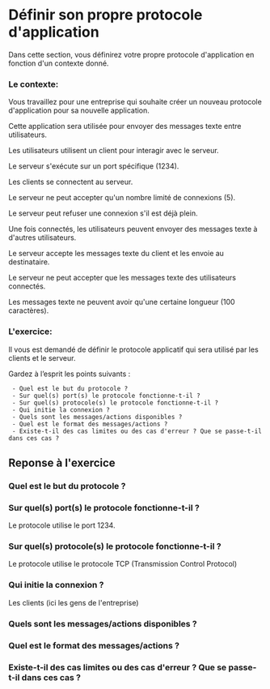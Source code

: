 # Définir son propre protocole d'application

Dans cette section, vous définirez votre propre protocole d'application en fonction d'un contexte donné.

### Le contexte:

Vous travaillez pour une entreprise qui souhaite créer un nouveau protocole d'application pour sa nouvelle application. 

Cette application sera utilisée pour envoyer des messages texte entre utilisateurs.

Les utilisateurs utilisent un client pour interagir avec le serveur.

Le serveur s'exécute sur un port spécifique (1234). 

Les clients se connectent au serveur. 

Le serveur ne peut accepter qu'un nombre limité de connexions (5). 

Le serveur peut refuser une connexion s'il est déjà plein.

Une fois connectés, les utilisateurs peuvent envoyer des messages texte à d'autres utilisateurs.

Le serveur accepte les messages texte du client et les envoie au destinataire.

Le serveur ne peut accepter que les messages texte des utilisateurs connectés. 

Les messages texte ne peuvent avoir qu'une certaine longueur (100 caractères).

### L'exercice:

Il vous est demandé de définir le protocole applicatif qui sera utilisé par les clients et le serveur.

Gardez à l’esprit les points suivants :

     - Quel est le but du protocole ?
     - Sur quel(s) port(s) le protocole fonctionne-t-il ?
     - Sur quel(s) protocole(s) le protocole fonctionne-t-il ?
     - Qui initie la connexion ?
     - Quels sont les messages/actions disponibles ?
     - Quel est le format des messages/actions ?
     - Existe-t-il des cas limites ou des cas d'erreur ? Que se passe-t-il dans ces cas ?

## Reponse à l'exercice

### Quel est le but du protocole ?

### Sur quel(s) port(s) le protocole fonctionne-t-il ?
Le protocole utilise le port 1234.

### Sur quel(s) protocole(s) le protocole fonctionne-t-il ?
Le protocole utilise le protocole TCP (Transmission Control Protocol)

### Qui initie la connexion ?
Les clients (ici les gens de l'entreprise) 


### Quels sont les messages/actions disponibles ?

### Quel est le format des messages/actions ?

### Existe-t-il des cas limites ou des cas d'erreur ? Que se passe-t-il dans ces cas ?



